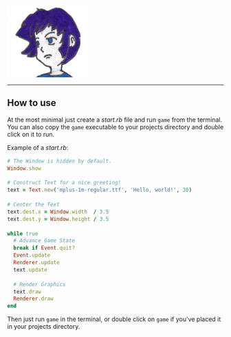 ![Icon](Imgs/3.png)
***

## How to use

At the most minimal just create a *start.rb* file and run `game` from the terminal.
You can also copy the `game` executable to your projects directory and double click
on it to run.

Example of a *start.rb*:

```ruby
# The Window is hidden by default.
Window.show

# Construct Text for a nice greeting!
text = Text.new('mplus-1m-regular.ttf', 'Hello, world!', 30)

# Center the Text
text.dest.x = Window.width  / 3.5
text.dest.y = Window.height / 3.5

while true
  # Advance Game State
  break if Event.quit?
  Event.update
  Renderer.update
  text.update

  # Render Graphics
  text.draw
  Renderer.draw
end
```

Then just run `game` in the terminal, or double click on `game` if you've placed it
in your projects directory.
